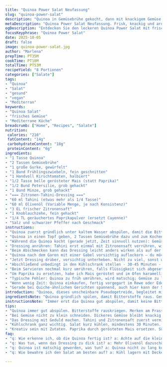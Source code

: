 ```yaml
---
title: "Quinoa Power Salat Neufassung"
slug: "quinoa-power-salat"
description: "Quinoa in Gemüsebrühe gekocht, dann mit knackigem Gemüse und würziger Zitronen-Tahinisoße vermischt. Statt Paprika benutze ich Kirschtomaten zum fruchtigen Twist. Dressing mit mehr Olivenöl je nach Tahini-Konsistenz, mit einer Prise geräuchertem Paprikapulver statt Cayenne. Kalt serviert, ideal als sättigender Salat oder Beilage. Lernt visuelle & sensorische Merkmale beim Kochen, vermeidet matschige Körner mit Backblechtrick. Passt gut zu Fisch, Fleisch oder veganes Essen. Perfekt für Meal Prep dank schneller Zubereitung und langer Haltbarkeit im Kühlschrank."
metaDescription: "Quinoa Power Salat Neufassung. Frisk, knackig und aromatisch mit Kirschtomaten, Kräutern und würzigem Dressing."
ogDescription: "Entdecken Sie den leckeren Quinoa Power Salat mit frischem Gemüse, tahiniger Zitronensoße und einem Hauch von Kreativität."
focusKeyphrase: "Quinoa Power Salat"
date: 2025-10-05
draft: false
image: quinoa-power-salat.jpg
author: "Marlena"
prepTime: PT35M
cookTime: PT18M
totalTime: PT53M
recipeYield: "8 Portionen"
categories: ["Salate"]
tags:
- "Quinoa"
- "Salat"
- "gesund"
- "vegan"
- "Mediterran"
keywords:
- "Quinoa Salat"
- "frisches Gemüse"
- "Mediterrane Küche"
breadcrumb: ["Home", "Recipes", "Salate"]
nutrition: 
 calories: "210"
 fatContent: "14g"
 carbohydrateContent: "18g"
 proteinContent: "6g"
ingredients:
- "1 Tasse Quinoa"
- "2 Tassen Gemüsebrühe"
- "1 große Gurke, gewürfelt"
- "1 Bund Frühlingszwiebeln, fein geschnitten"
- "1 Handvoll Kirschtomaten, halbiert"
- "1/2 Tasse belle gerösteter Mais (statt Paprika)"
- "1/2 Bund Petersilie, grob gehackt"
- "1 Bund Minze, grob gehackt"
- "=== Zitronen-Tahini-Dressing ==="
- "60 ml Tahini (etwas mehr als 1/4 Tasse)"
- "60 ml Olivenöl (Variable Menge, je nach Konsistenz)"
- "3 EL frischer Zitronensaft"
- "1 Knoblauchzehe, fein gehackt"
- "1/4 TL geräuchertes Paprikapulver (ersetzt Cayenne)"
- "Salz und schwarzer Pfeffer nach Geschmack"
instructions:
- "Quinoa zuerst gründlich unter kaltem Wasser abspülen, damit die Bitterstoffe verschwinden; das man hört beim Spülen manchmal ein leises Prasseln, Zeichen, dass die Körner sauber werden. Kochstart: Gemüsebrühe ins Wasser, besser als Wasser allein. Flüssigkeit soll leicht köcheln, nicht sprudeln, damit die Quinoa nicht aufspritzt oder auseinanderfällt."
- "Quinoa in einen Topf geben, 2 Tassen Gemüsebrühe dazu und zum Kochen bringen. Dann Herd auf kleinste Stufe, Deckel drauf. Unbedingt nicht rühren während der ersten 10 Minuten, sonst wird matschig. Nach circa 15-18 Minuten testen: Quinoa ist fertig, wenn kleine Spiralen aus den Körnern herausschauen und die Textur angenehm bissfest bleibt. Verliert vielleicht nicht die ganze Flüssigkeit, Restwasser wird zusammen mit Quinoa zum Salat später untergehoben."
- "Während die Quinoa kocht (gerade jetzt, Zeit sinnvoll nutzen): Gemüse kleinschneiden, nicht zu klein, soll knackig bleiben. Ich mag den Kontrast von dickeren Gurkenwürfeln zu zarten Frühlingszwiebelringen. Kirschtomaten halbieren für süße Frische. Frische Kräuter grob hacken, Minze geb ich gern dazu, das gibt Frischekick."
- "Dressing anrühren: Tahini erst einmal mit Zitronensaft verrühren, wird sofort dicker, ein Zeichen, dass Zitronensäure und Tahini reagieren. Dann langsam Olivenöl unterrühren, bis eine cremige, aber gießbare Konsistenz entsteht. Essentiell: Knoblauch ganz fein hacken, oder durchpressen, Paprikapulver rein, Salz und Pfeffer, scharf, aber nicht zu sehr."
- "Beim Abschmecken kann das Dressing leicht anders wirken als auf der Zunge, deshalb besser 5 Minuten nachziehen lassen, dann mit Löffel abschmecken. Bei zu dickem Dressing gern noch etwas Olivenöl drunter, fällt leichter mit Gemüse und Quinoa vermengt."
- "Quinoa nach dem Garen mit einer Gabel vorsichtig auflockern – du möchtest fluffige Körner, nicht eine zerquetschte Masse. Dann in eine große Schüssel geben zusammen mit Gemüse und frischen Kräutern."
- "Jetzt Dressing drüber, vorsichtig unterheben. Nicht zu viel, sonst wird alles matschig. Lieber weniger, nach Bedarf später nochmal nachgeben. Der Salat soll knackig, frisch mit cremigem, würzigem Finish sein."
- "Abschließend unbedingt in den Kühlschrank stellen - 30-45 Minuten - das macht ihn erfrischend kühl, Aromen verbinden sich passiv. Schmeckt kalt anders, fast besser. Lerne den Wechsel von warmen zu kühlen Texturen zu schätzen. Falls länger aufbewahren: Deckel drauf, damit keine Fremdaromen aus dem Kühlschrank reinziehen."
- "Beim Servieren nochmal kurz umrühren, falls Flüssigkeit sich abgesetzt hat. Passt sowohl als eigenständiger Lunch als auch Beilage. Kalt, knackig, zitronig. Mehr Pep mit Za’atar Gewürz oder gerösteten Nüssen - auch mal ausprobieren."
- "Um Paprika zu ersetzen, habe ich Mais geröstet und im Ofen karamellisiert – gibt eine süßliche Note, schön rauchig, die mit Tahini harmoniert. Ersatzoptionen für Tahini: Erdnussbutter oder Mandelmus, dann aber schärfer würzen."
- "Typische Fehler: Quinoa zu früh umrühren, wird matschig; Gemüse zu lange vorschneiden, wirkt dann wässrig und fade; Dressing zu dickflüssig, lässt sich schlecht verteilen. Beim Kochen: Gemüsebrühe verwenden statt Wasser bringt mehr Geschmack, aber Vorsicht bei zu salziger Brühe, sonst zum Schluss nachwürzen besser."
- "Wenn wenig Zeit: Quinoa einkaufen, fertig vorgegart im Rewe oder Edeka gibt’s zwar, aber frischer mit eigenem Garen. Wichtig: Quinoa nicht überkochen, sonst bleibt sie klebrig, nicht locker."
- "Gerade bei Quiche-ähnlichen Gerichten spannend, auch hier kann der Salat als frisches, kaltes Gegengewicht fungieren. Ich mag’s laut, wenn die Salattexturen knusprig bleiben, deshalb Gemüse erst kurz vor dem Servieren schneiden wenn möglich."
introduction: "Quinoa, dieses unscheinbare Pseudogetreide, begleitet mich schon lange in verschiedenen Gerichten – als Beilage, Hauptbestandteil oder Salat. Dabei lernte ich, dass der Unterschied im Kochen liegt: Nicht einfach Wasser drauf, sondern Brühe nutzen, langsam simmern lassen, Quinoa nicht ständig rühren. Daraus entsteht diese luftig-körnige Struktur, die den Stoffwechsel ankurbelt und den Gaumen erfreut. Rohes Gemüse bringt die dringend benötigte Frische hinein. Dieses Gericht ist variabel, klappt einfach immer. Manchmal ersetze ich Paprika durch Mais oder Kirschtomaten, um neue Facetten zu schaffen, nichts starr, eher experimentell. Das Tahini-Zitronen-Dressing sorgt für würzigen Schwung, ist schnell zusammengerührt und lässt sich je nach Tahinikonsistenz anpassen. So eine Mahlzeit macht satt, ist abwechslungsreich und spielt jeden Tag neue Aromen aus, je nachdem, was man zuhause hat. Ich setze auf Texturen, Farben und natürliche Frische."
ingredientsNote: "Quinoa gründlich spülen, damit Bitterstoffe raus. Gemüsebrühe statt Wasser bringt Geschmack, die Brühe aber nicht zu salzig wählen, sonst wird der Salat später zu intensiv. Gemüse nach Saison tauschen oder ergänzen – zum Beispiel Kirschtomaten statt Paprika oder gerösteter Mais als Alternative. Für das Dressing gilt: Tahini variiert in Dicke, deshalb Olivenöl langsam dazuschütten und Konsistenz prüfen. Knoblauch immer frisch, nicht aus Gläsern – der Unterschied schmeckt! Kräuter wie Minze und Petersilie geben unterschiedliche Frische-Noten, nicht weglassen! Mit Salz und Pfeffer vorsichtig sein, später kann man nachwürzen, aber zu salzig ist schwer zu retten. Röstet man den Mais vorher kurz im Ofen, bekommt der Salat eine süßliche Tiefe. Alternativ kann auch geröstete Kichererbse für Crunch rein. Resteverwertung? Reste trocken lagern oder mit Deckel im Kühlschrank aufbewahren, sonst zieht Feuchtigkeit die Textur runter."
instructionsNote: "Immer erst die Quinoa gut abspülen, damit keine Bitterstoffe bleiben, das merkt man am Geschmackstest zwischendurch. Beim Kochen: lieber Augen auf, nicht zu heftig köcheln lassen – kleine Blasen und dampfen sind Zeichen, dass die Quinoa schon fast gar ist. Kein hektisches Rühren, sonst wird's Brei. Gemüse eher grob schneiden, es soll knackig sein, das bringt vorkomplizierten Geschmack und Textur. Dressing auf die richtige Konsistenz achten, zu dick verteilt sich nicht gut, zu dünn läuft runter, schmeckt dann flach. 5 Minuten ziehen lassen, dann probieren – wichtig, dass sich Aromen verbinden. Im Kühlschrank kalt stellen sorgt für Aromenverschmelzung und Geschmackstiefe. Am Ende mit einer Gabel alles locker mischen, dann bleibt der Salat schön luftig. Einfach, aber kleine Details machen das Ganze aus. In der Küche ruhig improvisieren, anpassen, nachwürzen – nie alles genau nach Rezept, sondern nach Gefühl."
tips:
- "Quinoa immer gut abspülen. Bitterstoffe rauskriegen. Merken am Prasseln beim Wässern. Gemüsebrühe verwenden, das bringt mehr Geschmack. Brühe nicht zu salzig wählen, sonst wird der Salat zu intensiv."
- "Bei Gemüse nicht zu klein schneiden. Dickeres Gemüse bleibt knackig. Gurkenwürfel und Kirschtomaten harmonieren perfekt. Frische Kräuter, wie Petersilie oder Minze, geben dem Salat das gewisse Etwas."
- "Das Dressing mit Geduld machen. Tahini und Zitronensaft zuerst vermischen. Dann langsam Öl dazu. Achten auf Konsistenz. Wenn’s zu dick ist, Olivenöl nachschütten. Vor dem Abschmecken 5 Minuten ziehen lassen."
- "Kühlschrank ganz wichtig. Salat kurz kühlen, mindestens 30 Minuten. Aromen verbinden sich gut. Macht den Salat frisch. Wenn länger aufbewahren, Deckel drauf gegen Fremdaromen."
- "Kreativ sein mit Zutaten. Paprika durch gerösteten Mais ersetzen. Süßliche Noten dafür. Auch Erdnussbutter als Tahini-Alternative probieren. Frisch ist alles besser im Geschmack."
faq:
- "q: Wie erkenne ich, ob die Quinoa fertig ist? a: Achte auf die kleinen Spiralen. Die Körner sollen bissfest sein. Wenn’s weich wird, nicht gut. Rühren ist schlecht."
- "q: Was tun, wenn das Dressing zu dick ist? a: Mehr Olivenöl dazuschütten. Alles gut mischen. Konstante finden. Wenn zu flüssig, weniger Öl verwenden und etwas Zucker hinzufügen."
- "q: Quinoa ist matschig geworden, was tun? a: Quinoa nicht zu lang kochen. Brühe nicht zu heftig köcheln. Wenn matschig, zusammen mit anderem Gemüse grillen, wird gut."
- "q: Wie bewahre ich den Salat am besten auf? a: Kühl lagern mit Deckel. Dann bleibt er frisch. Resteverwertung ist wichtig, nicht wegwerfen. Auch Excel beim Aufbewahren."

---
```

